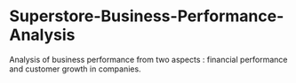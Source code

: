 # Superstore-Business-Performance-Analysis
Analysis of business performance from two aspects : financial performance and customer growth in companies.
